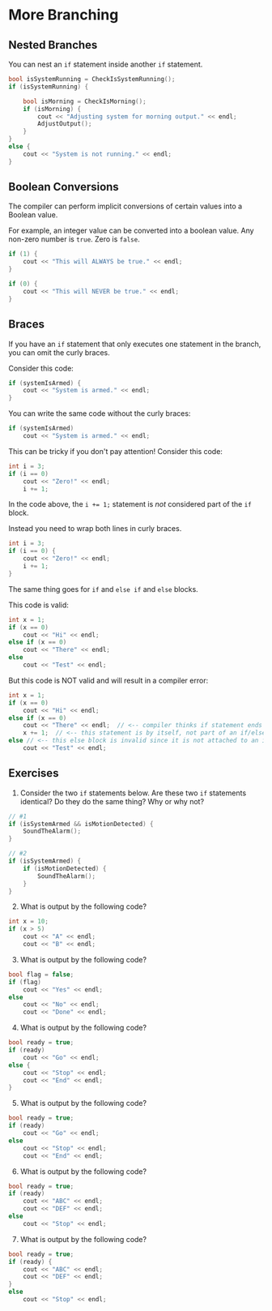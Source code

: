 # More Branching

## Nested Branches

You can nest an `if` statement inside another `if` statement.

```cpp
bool isSystemRunning = CheckIsSystemRunning();
if (isSystemRunning) {

    bool isMorning = CheckIsMorning();
    if (isMorning) {
        cout << "Adjusting system for morning output." << endl;
        AdjustOutput();
    }
}
else {
    cout << "System is not running." << endl;
}
```

## Boolean Conversions

The compiler can perform implicit conversions of certain values into a Boolean value.

For example, an integer value can be converted into a boolean value. Any non-zero number is `true`. Zero is `false`.

```cpp
if (1) {
    cout << "This will ALWAYS be true." << endl;
}

if (0) {
    cout << "This will NEVER be true." << endl;
}
```

## Braces

If you have an `if` statement that only executes one statement in the branch, you can omit the curly braces.

Consider this code:

```cpp
if (systemIsArmed) {
    cout << "System is armed." << endl;
}
```

You can write the same code without the curly braces:

```cpp
if (systemIsArmed)
    cout << "System is armed." << endl;
```

This can be tricky if you don't pay attention! Consider this code:

```cpp
int i = 3;
if (i == 0)
    cout << "Zero!" << endl;
    i += 1;
```

In the code above, the `i += 1;` statement is _not_ considered part of the `if` block.

Instead you need to wrap both lines in curly braces.

```cpp
int i = 3;
if (i == 0) {
    cout << "Zero!" << endl;
    i += 1;
}
```

The same thing goes for `if` and `else if` and `else` blocks.

This code is valid:

```cpp
int x = 1;
if (x == 0)
    cout << "Hi" << endl;
else if (x == 0)
    cout << "There" << endl;
else
    cout << "Test" << endl;
```

But this code is NOT valid and will result in a compiler error:

```cpp
int x = 1;
if (x == 0)
    cout << "Hi" << endl;
else if (x == 0)
    cout << "There" << endl;  // <-- compiler thinks if statement ends here
    x += 1;  // <-- this statement is by itself, not part of an if/else if
else // <-- this else block is invalid since it is not attached to an if
    cout << "Test" << endl;
```

## Exercises

1. Consider the two `if` statements below. Are these two `if` statements identical? Do they do the same thing? Why or why not?

```cpp
// #1
if (isSystemArmed && isMotionDetected) {
    SoundTheAlarm();
}

// #2
if (isSystemArmed) {
    if (isMotionDetected) {
        SoundTheAlarm();
    }
}
```

2. What is output by the following code?

```cpp
int x = 10;
if (x > 5)
    cout << "A" << endl;
    cout << "B" << endl;
```

3. What is output by the following code?

```cpp
bool flag = false;
if (flag)
    cout << "Yes" << endl;
else
    cout << "No" << endl;
    cout << "Done" << endl;
```

4. What is output by the following code?

```cpp
bool ready = true;
if (ready)
    cout << "Go" << endl;
else {
    cout << "Stop" << endl;
    cout << "End" << endl;
}
```

5. What is output by the following code?

```cpp
bool ready = true;
if (ready)
    cout << "Go" << endl;
else
    cout << "Stop" << endl;
    cout << "End" << endl;
```

6. What is output by the following code?

```cpp
bool ready = true;
if (ready)
    cout << "ABC" << endl;
    cout << "DEF" << endl;
else
    cout << "Stop" << endl;
```

7. What is output by the following code?

```cpp
bool ready = true;
if (ready) {
    cout << "ABC" << endl;
    cout << "DEF" << endl;
}
else
    cout << "Stop" << endl;
```
